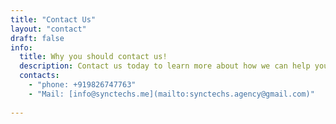 ```yaml
---
title: "Contact Us"
layout: "contact"
draft: false
info: 
  title: Why you should contact us!
  description: Contact us today to learn more about how we can help you grow your business online.
  contacts: 
    - "phone: +919826747763"
    - "Mail: [info@synctechs.me](mailto:synctechs.agency@gmail.com)"
    
---
```

